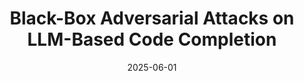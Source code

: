---
layout: post
title: "Black-Box Adversarial Attacks on LLM-Based Code Completion"
date: 2025-06-01
categories: research
authors: "Slobodan Jenko*, Niels Mündler*, <u>Jingxuan He</u>, Mark Vero, Martin Vechev"
venue: "International Conference on Machine Learning (ICML)"
---